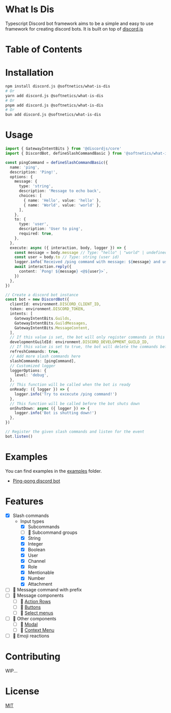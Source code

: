 # What Is Dis <!-- omit in toc -->

Typescript Discord bot framework aims to be a simple and easy to use framework for creating discord bots. It is built on top of [discord.js](https://discord.js.org/#/)

# Table of Contents <!-- omit in toc -->

# Installation

```bash
npm install discord.js @softnetics/what-is-dis
# Or
yarn add discord.js @softnetics/what-is-dis
# Or
pnpm add discord.js @softnetics/what-is-dis
# Or
bun add discord.js @softnetics/what-is-dis
```

# Usage

```ts
import { GatewayIntentBits } from '@discordjs/core'
import { DiscordBot, defineSlashCommandBasic } from '@softnetics/what-is-dis'

const pingCommand = defineSlashCommandBasic({
  name: 'ping',
  description: 'Ping!',
  options: {
    message: {
      type: 'string',
      description: 'Message to echo back',
      choices: [
        { name: 'Hello', value: 'hello' },
        { name: 'World', value: 'world' },
      ],
    },
    to: {
      type: 'user',
      description: 'User to ping',
      required: true,
    },
  },
  execute: async ({ interaction, body, logger }) => {
    const message = body.message // Type: "hello" | "world" | undefined
    const user = body.to // Type: string (user id)
    logger.info(`Received /ping command with message: ${message} and user: ${user}`)
    await interaction.reply({
      content: `Pong! ${message} <@${user}>`,
    })
  },
})

// Create a discord bot instance
const bot = new DiscordBot({
  clientId: environment.DISCORD_CLIENT_ID,
  token: environment.DISCORD_TOKEN,
  intents: [
    GatewayIntentBits.Guilds,
    GatewayIntentBits.GuildMessages,
    GatewayIntentBits.MessageContent,
  ],
  // If this value is set, the bot will only register commands in this guild. It's useful for development.
  developmentGuildId: environment.DISCORD_DEVELOPMENT_GUILD_ID,
  // If this value is set to true, the bot will delete the commands before registering them for `developmentGuildId`.
  refreshCommands: true,
  // Add more slash commands here
  slashCommands: [pingCommand],
  // Customized logger
  loggerOptions: {
    level: 'debug',
  },
  // This function will be called when the bot is ready
  onReady: ({ logger }) => {
    logger.info('Try to excecute /ping command!')
  },
  // This function will be called before the bot shuts down
  onShutDown: async ({ logger }) => {
    logger.info('Bot is shutting down!')
  },
})

// Register the given slash commands and listen for the event
bot.listen()
```

# Examples

You can find examples in the [examples](./examples) folder.

- [Ping-pong discord bot](./examples/bun-simple-bot/)

# Features

- [x] Slash commands
  - Input types
    - [x] Subcommands
    - [ ] 🚧 Subcommand groups
    - [x] String
    - [x] Integer
    - [x] Boolean
    - [x] User
    - [x] Channel
    - [x] Role
    - [x] Mentionable
    - [x] Number
    - [x] Attachment
- [ ] 🚧 Message command with prefix
- [ ] 🚧 Message components
  - [ ] 🚧 [Action Rows](https://discordjs.guide/message-components/action-rows.html)
  - [ ] 🚧 [Buttons](https://discordjs.guide/message-components/buttons.html)
  - [ ] 🚧 [Select menus](https://discordjs.guide/message-components/select-menus.html)
- [ ] 🚧 Other components
  - [ ] 🚧 [Modal](https://discordjs.guide/interactions/modals.html#building-and-responding-with-modals)
  - [ ] 🚧 [Context Menu](https://discordjs.guide/interactions/context-menus.html)
- [ ] 🚧 Emoji reactions

# Contributing

WIP...

# License

[MIT](./LICENSE)

